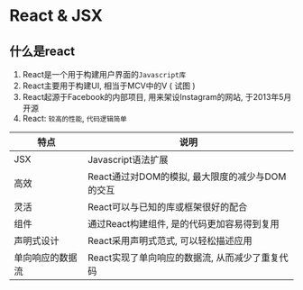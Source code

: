 # React & JSX

## 什么是react

1. React是一个用于构建用户界面的`Javascript库`
2. React主要用于构建UI, 相当于MCV中的V ( 试图 )
3. React起源于Facebook的内部项目, 用来架设Instagram的网站, 于2013年5月开源
4. React: `较高的性能`, `代码逻辑简单`

| 特点 | 说明 |
| - | - |
JSX | Javascript语法扩展
高效 | React通过对DOM的模拟, 最大限度的减少与DOM的交互
灵活 | React可以与已知的库或框架很好的配合
组件 | 通过React构建组件, 是的代码更加容易得到复用
声明式设计 | React采用声明式范式, 可以轻松描述应用
单向响应的数据流 | React实现了单向响应的数据流, 从而减少了重复代码
